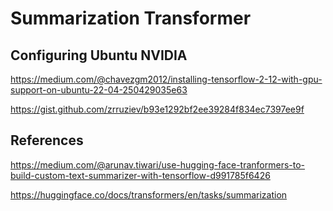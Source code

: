 # Summarization Transformer


## Configuring Ubuntu NVIDIA

https://medium.com/@chavezgm2012/installing-tensorflow-2-12-with-gpu-support-on-ubuntu-22-04-250429035e63


https://gist.github.com/zrruziev/b93e1292bf2ee39284f834ec7397ee9f

## References

https://medium.com/@arunav.tiwari/use-hugging-face-tranformers-to-build-custom-text-summarizer-with-tensorflow-d991785f6426

https://huggingface.co/docs/transformers/en/tasks/summarization
